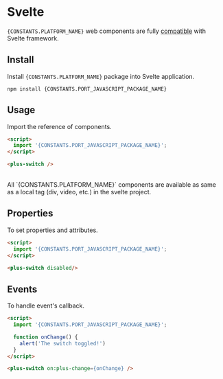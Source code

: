 # Svelte

`{CONSTANTS.PLATFORM_NAME}` web components are fully [compatible](https://custom-elements-everywhere.com/#svelte) with Svelte framework.

## Install

Install `{CONSTANTS.PLATFORM_NAME}` package into Svelte application.

```shell
npm install {CONSTANTS.PORT_JAVASCRIPT_PACKAGE_NAME}
```

## Usage

Import the reference of components.

```html
<script>
  import '{CONSTANTS.PORT_JAVASCRIPT_PACKAGE_NAME}';
</script>

<plus-switch />
```

<br/>

<Alert type="info">
All `{CONSTANTS.PLATFORM_NAME}` components are available as same as a local tag (div, video, etc.) in the svelte project.
</Alert>

## Properties

To set properties and attributes.

```html
<script>
  import '{CONSTANTS.PORT_JAVASCRIPT_PACKAGE_NAME}';
</script>

<plus-switch disabled/>
```

## Events

To handle event's callback.

```html
<script>
  import '{CONSTANTS.PORT_JAVASCRIPT_PACKAGE_NAME}';

  function onChange() {
    alert('The switch toggled!')
  }
</script>

<plus-switch on:plus-change={onChange} />
```
